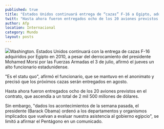 ```yaml
---
published: true
title: "Estados Unidos continuará entrega de “cazas” F-16 a Egipto, adquiridos en 2010"
twitt: "Hasta ahora fueron entregados ocho de los 20 aviones previstos en el contrato, que ascendía a un total de 2 mil 500 millones de dólares"
author: Afp
location: Internacional
category: Mundo
layout: posts
---
```


![](http://i.imgur.com/XgrSbsrm.jpg)Washington. Estados Unidos continuará con la entrega de cazas F-16 adquiridos por Egipto en 2010, a pesar del derrocamiento del presidente Mohamed Morsi por las Fuerzas Armadas el 3 de julio, afirmó el jueves un alto funcionario estadunidense.

"Es el statu quo", afirmó el funcionario, que se mantuvo en el anonimato y precisó que los próximos cazas serán entregados en agosto.

Hasta ahora fueron entregados ocho de los 20 aviones previstos en el contrato, que ascendía a un total de 2 mil 500 millones de dólares.

Sin embargo, "dados los acontecimientos de la semana pasada, el presidente (Barack Obama) ordenó a los departamentos y organismos implicados que vuelvan a evaluar nuestra asistencia al gobierno egipcio", se limitó a afirmar el Pentágono en un comunicado.
